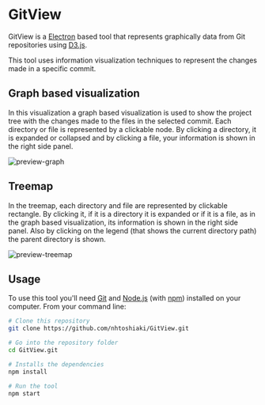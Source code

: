 # GitView

GitView is a [Electron](https://electronjs.org) based tool that represents graphically data from Git repositories using [D3.js](https://d3js.org).

This tool uses information visualization techniques to represent the changes made in a specific commit.

## Graph based visualization

In this visualization a graph based visualization is used to show the project tree with the changes made to the files in the selected commit. Each directory or file is represented by a clickable node. By clicking a directory, it is expanded or collapsed and by clicking a file, your information is shown in the right side panel.

![preview-graph](https://github.com/nhtoshiaki/GitView/blob/master/preview-graph.png)

## Treemap

In the treemap, each directory and file are represented by clickable rectangle. By clicking it, if it is a directory it is expanded or if it is a file, as in the graph based visualization, its information is shown in the right side panel. Also by clicking on the legend (that shows the current directory path) the parent directory is shown.

![preview-treemap](https://github.com/nhtoshiaki/GitView/blob/master/preview-treemap.png)

## Usage

To use this tool you'll need [Git](https://git-scm.com) and [Node.js](https://nodejs.org/en/download) (with [npm](npmjs.com)) installed on your computer. From your command line:

```bash
# Clone this repository
git clone https://github.com/nhtoshiaki/GitView.git

# Go into the repository folder
cd GitView.git

# Installs the dependencies
npm install

# Run the tool
npm start
```
